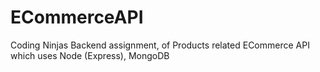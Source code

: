 # ECommerceAPI
Coding Ninjas Backend assignment, of Products related ECommerce API which uses Node (Express), MongoDB
